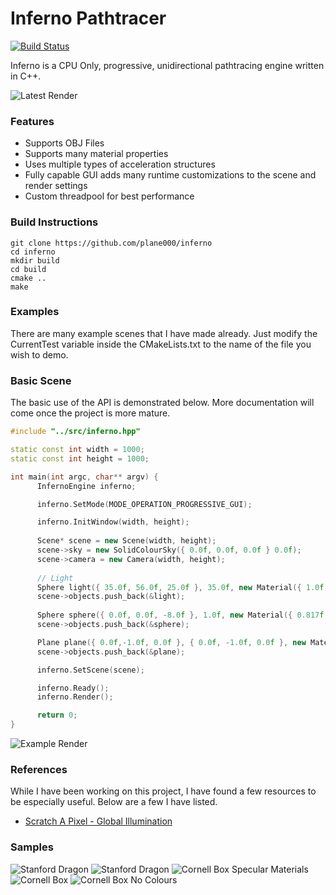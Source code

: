 # Inferno Pathtracer
[![Build Status](https://travis-ci.org/plane000/inferno.png?branch=master)](https://travis-ci.org/plane000/inferno)

Inferno is a CPU Only, progressive, unidirectional pathtracing engine written in C++. 

![Latest Render](https://imgur.com/WPs7jjr.jpg)

### Features

* Supports OBJ Files
* Supports many material properties
* Uses multiple types of acceleration structures
* Fully capable GUI adds many runtime customizations to the scene and render settings
* Custom threadpool for best performance

### Build Instructions

```
git clone https://github.com/plane000/inferno
cd inferno
mkdir build
cd build
cmake ..
make
```

### Examples

There are many example scenes that I have made already. Just modify the CurrentTest variable inside the CMakeLists.txt to the name of the file you wish to demo.

### Basic Scene

The basic use of the API is demonstrated below. More documentation will come once the project is more mature.

```cpp
#include "../src/inferno.hpp"

static const int width = 1000;
static const int height = 1000;

int main(int argc, char** argv) {
      InfernoEngine inferno;

      inferno.SetMode(MODE_OPERATION_PROGRESSIVE_GUI);

      inferno.InitWindow(width, height);
    
      Scene* scene = new Scene(width, height);
      scene->sky = new SolidColourSky({ 0.0f, 0.0f, 0.0f } 0.0f);
      scene->camera = new Camera(width, height);
	
      // Light
      Sphere light({ 35.0f, 56.0f, 25.0f }, 35.0f, new Material({ 1.0f, 1.0f, 1.0f }, 0.0f, 5.0f));
      scene->objects.push_back(&light);
	
      Sphere sphere({ 0.0f, 0.0f, -8.0f }, 1.0f, new Material({ 0.817f, 0.374, 0.574 }, 0.5f));
      scene->objects.push_back(&sphere);

      Plane plane({ 0.0f,-1.0f, 0.0f }, { 0.0f, -1.0f, 0.0f }, new Material({ 0.9f, 0.9f, 0.9f }, 0.0f));
      scene->objects.push_back(&plane);

      inferno.SetScene(scene);

      inferno.Ready();
      inferno.Render();

      return 0;
}
```
![Example Render](https://imgur.com/ueTC3OS.png)

### References

While I have been working on this project, I have found a few resources to be especially useful. Below are a few I have listed.

* [Scratch A Pixel - Global Illumination](https://www.scratchapixel.com)

### Samples

![Stanford Dragon](https://imgur.com/WPs7jjr.jpg)
![Stanford Dragon](https://imgur.com/POj0JlL.png)
![Cornell Box Specular Materials](https://imgur.com/wfOieEk.png)
![Cornell Box](https://imgur.com/i4hLxra.png)
![Cornell Box No Colours](https://imgur.com/u2sIKxK.png)
